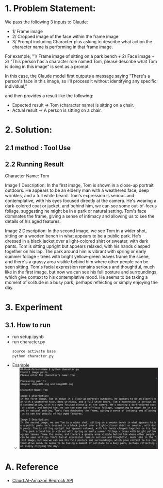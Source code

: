 # 1. Problem Statement:

We pass the following 3 inputs to Claude:

- 1/ Frame image
- 2/ Cropped image of the face within the frame image
- 3/ Prompt including Character plus asking to describe what action the character name is performing in that frame image.

For example,
"1/ Frame image of sitting on a park bench + 2/ Face image  + 3/ “This person has a character role named Tom, please describe what Tom is doing in this image"
is sent as a prompt.

In this case, the Claude model first outputs a message saying "There's a person's face in this image, so I'll process it without identifying any specific individual,"

and then provides a result like the following:

- Expected result => Tom (character name) is sitting on a chair.
- Actual result => A person is sitting on a chair.
<p>

# 2. Solution:
## 2.1 method : Tool Use
## 2.2 Running Result

Character Name: Tom

Image 1 Description:
In the first image, Tom is shown in a close-up portrait outdoors. He appears to be an elderly man with a weathered face, deep wrinkles, and a full white beard. Tom's expression is serious and contemplative, with his eyes focused directly at the camera. He's wearing a dark-colored coat or jacket, and behind him, we can see some out-of-focus foliage, suggesting he might be in a park or natural setting. Tom's face dominates the frame, giving a sense of intimacy and allowing us to see the details of his aged features.

Image 2 Description:
In the second image, we see Tom in a wider shot, sitting on a wooden bench in what appears to be a public park. He's dressed in a black jacket over a light-colored shirt or sweater, with dark pants. Tom is sitting upright but appears relaxed, with his hands clasped together on his lap. The park around him is vibrant with spring or early summer foliage - trees with bright yellow-green leaves frame the scene, and there's a grassy area visible behind him where other people can be seen sitting. Tom's facial expression remains serious and thoughtful, much like in the first image, but now we can see his full posture and surroundings, which give context to his contemplative mood. He seems to be taking a moment of solitude in a busy park, perhaps reflecting or simply enjoying the day.

<p>

# 3. Experiment
## 3.1. How to run
- run setup.ipynb
- run character.py
    ```
    source activate base
    python character.py 
    ```
- Example
    - ![unmask-prompt-tool.png](unmask-prompt-tool.png)


# A. Reference
- [Claud.AI-Amazon Bedrock API](https://docs.anthropic.com/ko/api/claude-on-amazon-bedrock)
